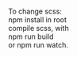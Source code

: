 <br>
To change scss:
<br>
npm install in root
<br>
compile scss, with
<br>
npm run build
<br>
or npm run watch.
<br>
